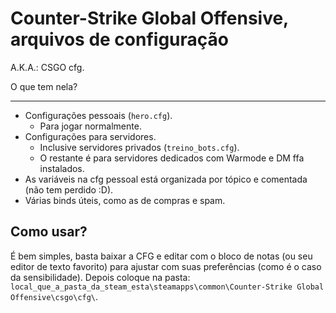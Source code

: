 # Counter-Strike Global Offensive, arquivos de configuração

A.K.A.: CSGO cfg.

O que tem nela?

---

- Configurações pessoais (`hero.cfg`).
  - Para jogar normalmente.
- Configurações para servidores.
  - Inclusive servidores privados (`treino_bots.cfg`).
  - O restante é para servidores dedicados com Warmode e DM ffa instalados.
- As variáveis na cfg pessoal está organizada por tópico e comentada (não tem perdido :D).
- Várias binds úteis, como as de compras e spam.

## Como usar?

É bem simples, basta baixar a CFG e editar com o bloco de notas (ou seu editor de texto favorito) para ajustar com suas preferências (como é o caso da sensibilidade).
Depois coloque na pasta: `local_que_a_pasta_da_steam_esta\steamapps\common\Counter-Strike Global Offensive\csgo\cfg\`.